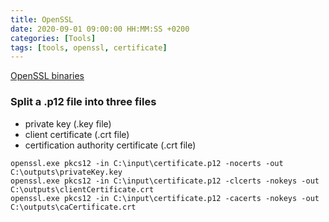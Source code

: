 ```yaml
---
title: OpenSSL
date: 2020-09-01 09:00:00 HH:MM:SS +0200
categories: [Tools]
tags: [tools, openssl, certificate]
---
```


[OpenSSL binaries](https://wiki.openssl.org/index.php/Binaries)

### Split a .p12 file into three files

* private key (.key file)
* client certificate (.crt file)
* certification authority certificate (.crt file)

```
openssl.exe pkcs12 -in C:\input\certificate.p12 -nocerts -out C:\outputs\privateKey.key
openssl.exe pkcs12 -in C:\input\certificate.p12 -clcerts -nokeys -out C:\outputs\clientCertificate.crt
openssl.exe pkcs12 -in C:\input\certificate.p12 -cacerts -nokeys -out C:\outputs\caCertificate.crt
```